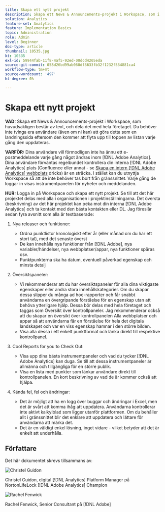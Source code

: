 ```yaml
---
title: Skapa ett nytt projekt
description: Skapa ett News & Announcements-projekt i Workspace, som i huvudsak består av text, och dela det med hela företaget.
solution: Analytics
feature-set: Analytics
feature: Implementation Basics
topic: Administration
role: Admin
level: Beginner
doc-type: article
thumbnail: 10535.jpg
kt: 10535
exl-id: 59944fab-11f8-4af5-92ed-00dcd4205eda
source-git-commit: 058d26bd99ab060df3633fb32f1232f534881ca4
workflow-type: tm+mt
source-wordcount: '497'
ht-degree: 0%

---
```


# Skapa ett nytt projekt

**VAD:** Skapa ett News &amp; Announcements-projekt i Workspace, som huvudsakligen består av text, och dela det med hela företaget. Du behöver inte tvinga era användare (även om ni kan) att göra detta som en landningssida eftersom den kommer att flyta upp till toppen av listan varje gång den uppdateras.

**VARFÖR:** Dina användare vill förmodligen inte ha ännu ett e-postmeddelande varje gång något ändras inom [!DNL Adobe Analytics]. Dina användare förväntas regelbundet kontrollera din interna [!DNL Adobe Analytics] plats (Confluence eller annat - se [Skapa en intern [!DNL Adobe Analytics] webbplats](create-an-internal-adobe-analytics-site.md) dricks) är en sträcka. I stället kan du utnyttja Workspace så att de inte behöver tas bort från gränssnittet. Varje gång de loggar in visas instrumentpanelen för nyheter och meddelanden.

**HUR:** Logga in på Workspace och skapa ett nytt projekt. Se till att det här projektet delas med alla i organisationen i projektinställningarna. Det översta (beskrivning) av det här projektet kan peka mot din interna [!DNL Adobe Analytics] och ta kontakt med den bästa kontakten eller DL. Jag föreslår sedan fyra avsnitt som alla är textbaserade:

1. Nya releaser och funktioner:

   * Ordna punktlistor kronologiskt efter år (eller månad om du har ett stort tal), med det senaste överst
   * De kan innehålla nya funktioner från [!DNL Adobe], nya variabler/händelser, nya webbplatser/appar, nya funktioner spåras osv.
   * Punktpunkterna ska ha datum, eventuell påverkad egenskap och minsta detalj

1. Översiktspaneler:

   * Vi rekommenderar att du har översiktspaneler för alla dina viktigaste egenskaper eller andra stora innehållskategorier. Om du skapar dessa slipper du många ad hoc-rapporter och får snabbt användarna en övergripande förståelse för en egenskap utan att behöva ytterligare hjälp. Dessa bör delas med hela företaget och taggas som Översikt över kontrollpaneler. Jag rekommenderar också att du skapar en översikt över kontrollpanelen Alla webbplatser och appar så att användarna får en förståelse för hela det digitala landskapet och var en viss egenskap hamnar i den större bilden.
   * Visa alla dessa i ett enkelt punktformat och länka direkt till respektive kontrollpanel.

1. Cool Reports for you to Check Out:

   * Visa upp dina bästa instrumentpaneler och vad du tycker [!DNL Adobe Analytics] kan duga. Se till att dessa instrumentpaneler är allmänna och tillgängliga för en större publik.
   * Visa en lista med punkter som länkar användare direkt till kontrollpanelen. En kort beskrivning av vad de är kommer också att hjälpa.

1. Kända fel, fel och ändringar:

   * Det är möjligt att ha en logg över buggar och ändringar i Excel, men det är svårt att komma ihåg att uppdatera. Användarna kontrollerar inte aktivt kalkylblad som ligger utanför plattformen. Om du behåller allt i gränssnittet blir det enklare att uppdatera och lättare för användarna att märka det.
   * Det är en väldigt enkel lösning, inget vidare - vilket betyder att det är enkelt att underhålla.

## Författare

Det här dokumentet skrevs tillsammans av:

![Christel Guidon](assets/Christel-Headshot-150.png)

Christel Guidon, digital [!DNL Analytics] Platform Manager på NortonLifeLock
[!DNL Adobe Analytics] Champion

![Rachel Fenwick](assets/Rachel-Fenwick-150.png)

Rachel Fenwick, Senior Consultant på [!DNL Adobe]
